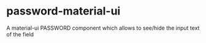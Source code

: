 # password-material-ui
A material-ui PASSWORD component which allows to see/hide the input text of the field

